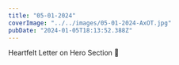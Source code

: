 ```yaml
---
title: "05-01-2024"
coverImage: "../../images/05-01-2024-AxOT.jpg"
pubDate: "2024-01-05T18:13:52.388Z"
---
```


Heartfelt Letter on Hero Section 📝
